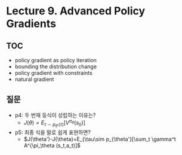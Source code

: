 # Lecture 9. Advanced Policy Gradients

## TOC
- policy gradient as policy iteration
- bounding the distribution change
- policy gradient with constraints
- natural gradient

## 질문
- p4: 두 번재 등식이 성립하는 이유는?
  - $J(\theta) = E_{\tau\sim p_{\theta'}(\tau)}[V^{\pi_\theta}(s_0)]$
- p5: 최종 식을 말로 쉽게 표현하면?
  - $J(\theta')-J(\theta)=E_{\tau\sim p_{\theta'}[\sum_t \gamma^t A^{\pi_\theta (s_t,a_t)]$
